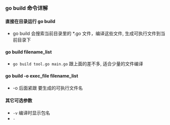 ### go build 命令详解
#### 直接在目录运行 go build 
 - go build 会搜索当前目录里的 *.go 文件，编译这些文件, 生成可执行文件到当前目录下
 
#### go build filename_list
 - `go build tool.go main.go` 跟上面的差不多, 适合少量的文件编译
 
#### go build -o exec_file  filename_list
 - -o 后面紧跟 要生成的可执行文件名  
 
#### 其它可选参数
 - `-v` 编译时显示包名
 - `-`